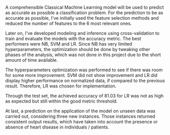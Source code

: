A comprehensible Classical Machine Learning model will be used to predict as accurate as possible a classification problem.
For the prediction to be as accurate as possible, I've initially used the feature selection methods and reduced the number of features to the 6 most relevant ones.

Later on, I've developed modeling and inference using cross-validation to train and evaluate the models with the accuracy metric. The best performers were NB, SVM and LR. Since NB has very limited hyperparameters, the optimization should be done by tweaking other phases of the analysis, which was not done in this project due to the short amount of time available.

The hyperparameters optimization was performed to see if there was room for some more improvement. SVM did not show improvement and LR did display higher performance on normalized data, if compared to the previous result. Therefore, LR was chosen for implementation.

Through the test set, the achieved accuracy of 81.03 for LR was not as high as expected but still within the good metric threshold.

At last, a prediction on the application of the model on unseen data was carried out, considering three new instances. Those instances returned consistent output results, which have taken into account the presence or absence of heart disease in individuals / patients.

